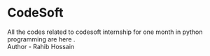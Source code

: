 # CodeSoft
All the codes related to codesoft internship for one month in python programming are here .
<br>
Author - Rahib Hossain